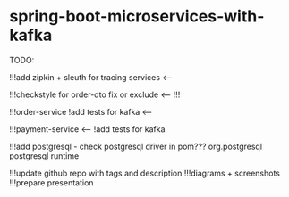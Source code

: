 # spring-boot-microservices-with-kafka
TODO:

!!!add zipkin + sleuth for tracing services <--

!!!checkstyle for order-dto fix or exclude <-- !!!

!!!order-service
   !add tests for kafka <--

!!!payment-service <--
   !add tests for kafka

!!!add postgresql - check postgresql driver in pom???
<dependency>
<groupId>org.postgresql</groupId>
<artifactId>postgresql</artifactId>
<scope>runtime</scope>
</dependency>

!!!update github repo with tags and description
!!!diagrams + screenshots
!!!prepare presentation

